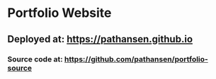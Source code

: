 # Portfolio Website

## Deployed at: https://pathansen.github.io

### Source code at: https://github.com/pathansen/portfolio-source